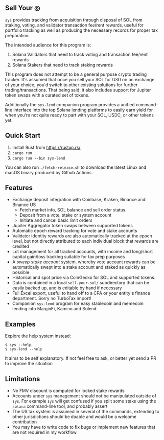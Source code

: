 ## Sell Your ◎

`sys` provides tracking from acquisition through disposal of SOL from staking, voting, and validator transaction fee/rent rewards, useful
for portfolio tracking as well as producing the necessary records for proper tax preparation.

The intended audience for this program is:
1. Solana Validators that need to track voting and transaction fee/rent rewards
2. Solana Stakers that need to track staking rewards

This program does not attempt to be a general purpose crypto trading tracker.
It's assumed that once you sell your SOL for USD on an exchange of your choice,
you'd switch to other existing solutions for further trading/transactions. That
being said, it also includes support for Jupiter token swaps with a curated set
of tokens.

Additionally the `sys-lend` companion program provides a unified command-line
interface into the top Solana lending platforms to easily earn yield for when
you're not quite ready to part with your SOL, USDC, or other tokens yet.

## Quick Start
1. Install Rust from https://rustup.rs/
2. `cargo run`
3. `cargo run --bin sys-lend`

You can also run `./fetch-release.sh` to download the latest Linux and macOS binary produced by Github Actions.

## Features
* Exchange deposit integration with Coinbase, Kraken, Binance and Binance US
  * Fetch market info, SOL balance and sell order status
  * Deposit from a vote, stake or system account
  * Initiate and cancel basic limit orders
* Jupiter Aggregator token swaps between supported tokens
* Automatic epoch reward tracking for vote and stake accounts
* Validator identity rewards are also automatically tracked at the epoch level, but not directly attributed to each individual block that rewards are credited
* Lot management for all tracked accounts, with income and long/short capital gain/loss tracking suitable for tax prep purposes
* A _sweep stake account_ system, whereby vote account rewards can be automatically swept into a stake account and staked as quickly as possible
* Historical and spot price via CoinGecko for SOL and supported tokens.
* Data is contained in a local `sell-your-sol/` subdirectory that can be easily backed up, and is editable by hand if necessary
* Full Excel export, useful to hand off to a CPA or your entity's finance department. Sorry no TurboTax import!
* Companion `sys-lend` program for easy stablecoin and memecoin lending into MarginFi, Kamino and Solend

## Examples
Explore the help system instead:
```
$ sys --help
$ sys-lend --help
```

It aims to be self explanatory. If not feel free to ask, or better yet send a PR to improve the situation

## Limitations
* No FMV discount is computed for locked stake rewards
* Accounts under `sys` management should not be manipulated outside of `sys`.  For example `sys` will get confused if you split some stake using the `solana` command-line tool, and probably assert
* The US tax system is assumed in several of the commands, extending to other jurisdictions should be doable and would be a welcome contribution
* You may have to write code to fix bugs or implement new features that are not required in my workflow
